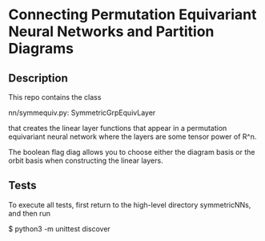 # Connecting Permutation Equivariant Neural Networks and Partition Diagrams

## Description

This repo contains the class 

nn/symmequiv.py: SymmetricGrpEquivLayer

that creates the linear layer functions that appear in a permutation
equivariant neural network where the layers are some tensor power of R^n.

The boolean flag diag allows you to choose either the diagram basis or the orbit basis when constructing the linear layers.

## Tests

To execute all tests, first return to the high-level directory symmetricNNs, and then run

$ python3 -m unittest discover
